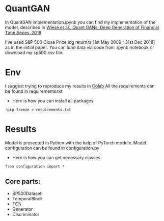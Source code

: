 # QuantGAN

In QuantGAN implementation.ipynb you can find my implementation of the model, described in [Wiese et al., Quant GANs: Deep Generation of Financial Time Series, 2019](https://arxiv.org/abs/1907.06673)

I've used S&P 500 Close Price log returnrs [1st May 2009 : 31st Dec 2018] as in the initial paper. You can load data via code from .ipynb notebook or download my sp500.csv file.

# Env
I suggest trying to reproduce my results in [Colab](https://colab.google/)
All the requirements can be found in requirements.txt
- Here is how you can install all packages
```
!pip freeze > requirements.txt
```

# Results
Model is presented in Python with the help of PyTorch module.
Model configuration can be found in configuration.py
- Here is how you can get necessary classes
```
from configuration import *
```

## Core parts:
* SP500Dataset
* TemporalBlock
* TCN
* Generator
* Discriminator
